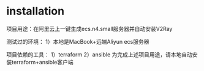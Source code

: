 # installation
项目用途：在阿里云上一键生成ecs.n4.small服务器并自动安装V2Ray

测试过的环境：
1）本地是MacBook+远端Aliyun ecs服务器

项目依赖的工具：
1）terraform
2）ansible
为完成上述项目用途，请本地自动安装terraform+ansible客户端


